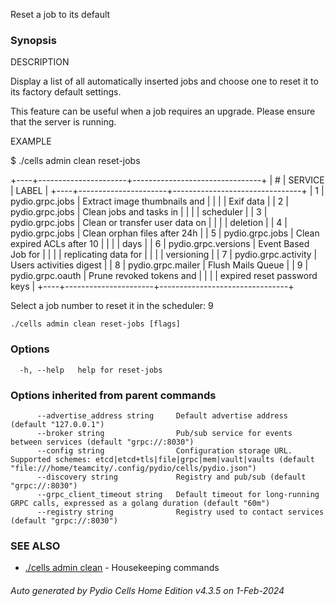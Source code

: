 Reset a job to its default

### Synopsis


DESCRIPTION

Display a list of all automatically inserted jobs and choose one to reset it to its factory default settings. 
	
This feature can be useful when a job requires an upgrade.
Please ensure that the server is running. 

EXAMPLE

  $ ./cells admin clean reset-jobs

  +----+----------------------+--------------------------------+
  | #  |       SERVICE        |             LABEL              |
  +----+----------------------+--------------------------------+
  |  1 | pydio.grpc.jobs      | Extract image thumbnails and   |
  |    |                      | Exif data                      |
  |  2 | pydio.grpc.jobs      | Clean jobs and tasks in        |
  |    |                      | scheduler                      |
  |  3 | pydio.grpc.jobs      | Clean or transfer user data on |
  |    |                      | deletion                       |
  |  4 | pydio.grpc.jobs      | Clean orphan files after 24h   |
  |  5 | pydio.grpc.jobs      | Clean expired ACLs after 10    |
  |    |                      | days                           |
  |  6 | pydio.grpc.versions  | Event Based Job for            |
  |    |                      | replicating data for           |
  |    |                      | versioning                     |
  |  7 | pydio.grpc.activity  | Users activities digest        |
  |  8 | pydio.grpc.mailer    | Flush Mails Queue              |
  |  9 | pydio.grpc.oauth     | Prune revoked tokens and       |
  |    |                      | expired reset password keys    |
  +----+----------------------+--------------------------------+

  Select a job number to reset it in the scheduler: 9

 

```
./cells admin clean reset-jobs [flags]
```

### Options

```
  -h, --help   help for reset-jobs
```

### Options inherited from parent commands

```
      --advertise_address string     Default advertise address (default "127.0.0.1")
      --broker string                Pub/sub service for events between services (default "grpc://:8030")
      --config string                Configuration storage URL. Supported schemes: etcd|etcd+tls|file|grpc|mem|vault|vaults (default "file:///home/teamcity/.config/pydio/cells/pydio.json")
      --discovery string             Registry and pub/sub (default "grpc://:8030")
      --grpc_client_timeout string   Default timeout for long-running GRPC calls, expressed as a golang duration (default "60m")
      --registry string              Registry used to contact services (default "grpc://:8030")
```

### SEE ALSO

* [./cells admin clean](./cells-admin-clean)	 - Housekeeping commands

###### Auto generated by Pydio Cells Home Edition v4.3.5 on 1-Feb-2024
